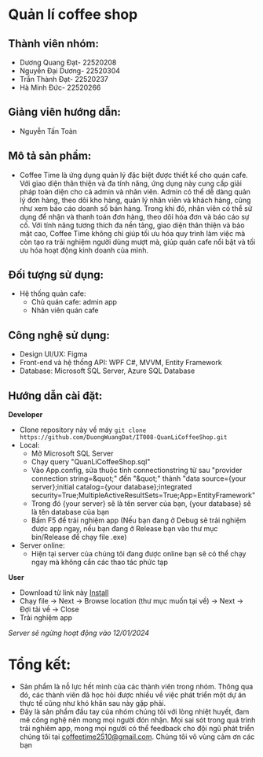 # Quản lí coffee shop
## Thành viên nhóm:
- Dương Quang Đạt- 22520208
- Nguyễn Đại Dương- 22520304
- Trần Thành Đạt- 22520237
- Hà Minh Đức- 22520266
## Giảng viên hướng dẫn:
- Nguyễn Tấn Toàn
## Mô tả sản phẩm:
- Coffee Time là ứng dụng quản lý đặc biệt được thiết kế cho quán cafe. Với giao diện thân thiện và đa tính năng, ứng dụng này cung cấp giải pháp toàn diện cho cả admin và nhân viên. Admin có thể dễ dàng quản lý đơn hàng, theo dõi kho hàng, quản lý nhân viên và khách hàng, cũng như xem báo cáo doanh số bán hàng. Trong khi đó, nhân viên có thể sử dụng để nhận và thanh toán đơn hàng, theo dõi hóa đơn và báo cáo sự cố. Với tính năng tương thích đa nền tảng, giao diện thân thiện và bảo mật cao, Coffee Time không chỉ giúp tối ưu hóa quy trình làm việc mà còn tạo ra trải nghiệm người dùng mượt mà, giúp quán cafe nổi bật và tối ưu hóa hoạt động kinh doanh của mình.
## Đối tượng sử dụng:
- Hệ thống quản cafe:
  - Chủ quán cafe: admin app
  - Nhân viên quán cafe
## Công nghệ sử dụng:
- Design UI/UX: Figma
- Front-end và hệ thống API: WPF C#, MVVM, Entity Framework
- Database: Microsoft SQL Server, Azure SQL Database
## Hướng dẫn cài đặt:
**Developer**
- Clone repository này về máy
  `git clone https://github.com/DuongWuangDat/IT008-QuanLiCoffeeShop.git`
- Local:
  - Mở Microsoft SQL Server
  - Chạy query "QuanLiCoffeeShop.sql"
  - Vào App.config, sửa thuộc tính connectionstring từ sau "provider connection string=\&quot;" đến "\&quot;" thành "data source={your server};initial catalog={your database};integrated security=True;MultipleActiveResultSets=True;App=EntityFramework"
  - Trong đó {your server} sẽ là tên server của bạn, {your database} sẽ là tên database của bạn
  - Bấm F5 để trải nghiệm app (Nếu bạn đang ở Debug sẽ trải nghiệm được app ngay, nếu bạn đang ở Release bạn vào thư mục bin/Release để chạy file .exe)
- Server online:
  - Hiện tại server của chúng tôi đang được online bạn sẽ có thể chạy ngay mà không cần các thao tác phức tạp
    
**User**
- Download từ link này [Install](https://www.mediafire.com/file/q7w86yoq972ui7k/CoffeetimeSetup.msi/file)
- Chạy file -> Next -> Browse location (thư mục muốn tại về) -> Next -> Đợi tải về -> Close
- Trải nghiệm app
  
*Server sẽ ngừng hoạt động vào 12/01/2024*
# Tổng kết:
- Sản phẩm là nỗ lực hết mình của các thành viên trong nhóm. Thông qua đó, các thành viên đã học hỏi được nhiều về việc phát triển một dự án thực tế cũng như khó khăn sau này gặp phải.
- Đây là sản phẩm đầu tay của nhóm chúng tôi với lòng nhiệt huyết, đam mê công nghệ nên mong mọi người đón nhận. Mọi sai sót trong quá trình trải nghiêm app, mong mọi người có thể feedback cho đội ngũ phát triển chúng tôi tại coffeetime2510@gmail.com. Chúng tôi vô vùng cảm ơn các bạn
